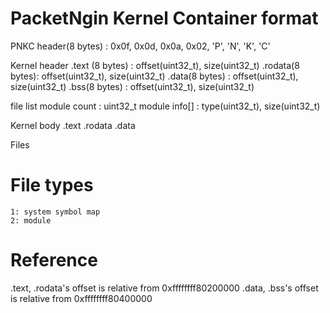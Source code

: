 # PacketNgin Kernel Container format

PNKC header(8 bytes)	: 0x0f, 0x0d, 0x0a, 0x02, 'P', 'N', 'K', 'C'

Kernel header
	.text (8 bytes)	: offset(uint32_t), size(uint32_t)
	.rodata(8 bytes): offset(uint32_t), size(uint32_t)
	.data(8 bytes)	: offset(uint32_t), size(uint32_t)
	.bss(8 bytes)	: offset(uint32_t), size(uint32_t)

file list
	module count	: uint32_t
	module info[]	: type(uint32_t), size(uint32_t)

Kernel body
	.text
	.rodata
	.data

Files
	
# File types
	1: system symbol map
	2: module

# Reference
.text, .rodata's offset is relative from 0xffffffff80200000
.data, .bss's offset is relative from 0xffffffff80400000
